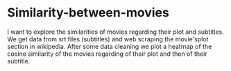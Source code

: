 # Similarity-between-movies
I want to explore the similarities of movies regarding their plot and subtitles.
We get data from srt files (subtitles) and web scraping the movie'splot section in wikipedia.
After some data cleaning we plot a heatmap of the cosine similarity of the movies regarding of their plot and then of their subtitle.
